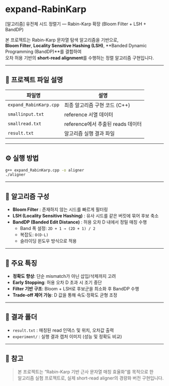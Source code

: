 # expand-RabinKarp  
[알고리즘] 유전체 시드 정렬기 — Rabin-Karp 확장 (Bloom Filter + LSH + BandDP)

본 프로젝트는 Rabin-Karp 문자열 탐색 알고리즘을 기반으로,  
**Bloom Filter**, **Locality Sensitive Hashing (LSH)**, **Banded Dynamic Programming (BandDP)**를 결합하여  
오차 허용 기반의 **short-read alignment**를 수행하는 정렬 알고리즘 구현입니다.

---

## 📂 프로젝트 파일 설명

| 파일명 | 설명 |
|--------|------|
| `expand_RabinKarp.cpp` | 최종 알고리즘 구현 코드 (C++) |
| `smallinput.txt` | reference 서열 데이터 |
| `smallread.txt` | reference에서 추출된 reads 데이터 |
| `result.txt` | 알고리즘 실행 결과 파일 |

---

## ⚙️ 실행 방법

```bash
g++ expand_RabinKarp.cpp -o aligner
./aligner
```

---

## 🧩 알고리즘 구성

- **Bloom Filter** : 존재하지 않는 시드를 빠르게 필터링  
- **LSH (Locality Sensitive Hashing)** : 유사 시드를 같은 버킷에 묶어 후보 축소  
- **BandDP (Banded Edit Distance)** : 허용 오차 D 내에서 정밀 매칭 수행  
  - Band 폭 설정: `2D + 1 → (2D + 1) / 2`  
  - 복잡도: `O(D·L)`  
  - 슬라이딩 윈도우 방식으로 적용  

---

## 🧠 주요 특징

- **정확도 향상**: 단순 mismatch가 아닌 삽입/삭제까지 고려  
- **Early Stopping**: 허용 오차 D 초과 시 조기 중단  
- **Filter 기반 구조**: Bloom + LSH로 후보군을 최소화 후 BandDP 수행  
- **Trade-off 제어 가능**: D 값을 통해 속도·정확도 균형 조정  

---

## 📸 결과 폴더

- `result.txt` : 매칭된 read 인덱스 및 위치, 오차값 출력  
- `experiment/` : 실행 결과 캡처 이미지 (성능 및 정확도 비교)  

---

## 🧾 참고
> 본 프로젝트는 “Rabin-Karp 기반 근사 문자열 매칭 효율화”를 목적으로 한  
> 알고리즘 실험 프로젝트로, 실제 short-read aligner의 경량화 버전 구현입니다.
